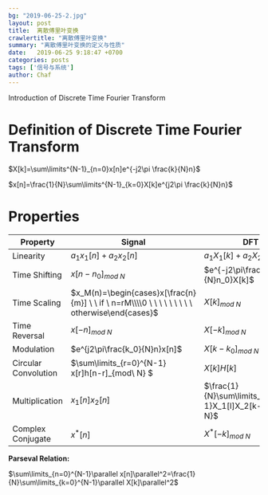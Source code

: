 ```yaml
---
bg: "2019-06-25-2.jpg"
layout: post
title:  离散傅里叶变换
crawlertitle: "离散傅里叶变换"
summary: "离散傅里叶变换的定义与性质"
date:   2019-06-25 9:18:47 +0700
categories: posts
tags: ['信号与系统']
author: Chaf
---
```


Introduction of Discrete Time Fourier Transform

# Definition of Discrete Time Fourier Transform

$X[k]=\sum\limits^{N-1}_{n=0}x[n]e^{-j2\pi \frac{k}{N}n}$

$x[n]=\frac{1}{N}\sum\limits^{N-1}_{k=0}X[k]e^{j2\pi \frac{k}{N}n}$

# Properties

| Property             | Signal                                                       | DFT                                                         |
| -------------------- | ------------------------------------------------------------ | ----------------------------------------------------------- |
| Linearity            | $a_1x_1[n]+a_2x_2[n]$                                        | $a_1X_1[k]+a_2X_2[k]$                                       |
| Time Shifting        | $x[n-n_0]_{mod \ N}$                                         | $e^{-j2\pi\frac{k}{N}n_0}X[k]$                              |
| Time Scaling         | $x_M(n)=\begin{cases}x[\frac{n}{m}] \ \ if \ n=rM\\\\0 \ \ \ \ \ \ \ \ \ otherwise\end{cases}$ | $X[k]_{mod\ N}$                                             |
| Time Reversal        | $x[-n]_{mod \ N}$                                            | $X[-k]_{mod\ N}$                                            |
| Modulation           | $e^{j2\pi\frac{k_0}{N}n}x[n]$                                | $X[k-k_0]_{mod\ N}$                                         |
| Circular Convolution | $\sum\limits_{r=0}^{N-1} x[r]h[n-r]_{mod\ N} $               | $X[k]H[k]$                                                  |
| Multiplication       | $x_1[n]x_2[n]$                                               | $\frac{1}{N}\sum\limits_{l=0}^{N-1}X_1[l]X_2[k-l]_{mod\ N}$ |
| Complex Conjugate    | $x^*[n]$                                                     | $X^*[-k]_{mod\ N}$                                          |

**Parseval Relation:**

$\sum\limits_{n=0}^{N-1}\parallel x[n]\parallel^2=\frac{1}{N}\sum\limits_{k=0}^{N-1}\parallel X[k]\parallel^2$

